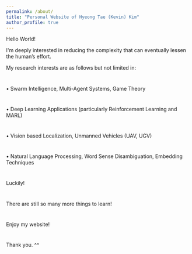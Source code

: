 ```yaml
---
permalink: /about/
title: "Personal Website of Hyeong Tae (Kevin) Kim"
author_profile: true
---
```


Hello World!
<!-- I'm currently serving my duty of military service as a technical research personnel. -->

I'm deeply interested in reducing the complexity that can eventually lessen the human’s effort.  

My research interests are as follows but not limited in:
#
• Swarm Intelligence, Multi-Agent Systems, Game Theory
#
• Deep Learning Applications (particularly Reinforcement Learning and MARL)
#
• Vision based Localization, Unmanned Vehicles (UAV, UGV)
#
• Natural Language Processing, Word Sense Disambiguation, Embedding Techniques

#
Luckily!
#
There are still so many more things to learn!

#
Enjoy my website!
#
Thank you. ^^

<!-- 
This is the front page of a website that is powered by the [academicpages template](https://github.com/academicpages/academicpages.github.io) and hosted on GitHub pages. [GitHub pages](https://pages.github.com) is a free service in which websites are built and hosted from code and data stored in a GitHub repository, automatically updating when a new commit is made to the respository. This template was forked from the [Minimal Mistakes Jekyll Theme](https://mmistakes.github.io/minimal-mistakes/) created by Michael Rose, and then extended to support the kinds of content that academics have: publications, talks, teaching, a portfolio, blog posts, and a dynamically-generated CV. You can fork [this repository](https://github.com/academicpages/academicpages.github.io) right now, modify the configuration and markdown files, add your own PDFs and other content, and have your own site for free, with no ads! An older version of this template powers my own personal website at [stuartgeiger.com](http://stuartgeiger.com), which uses [this Github repository](https://github.com/staeiou/staeiou.github.io).
-->